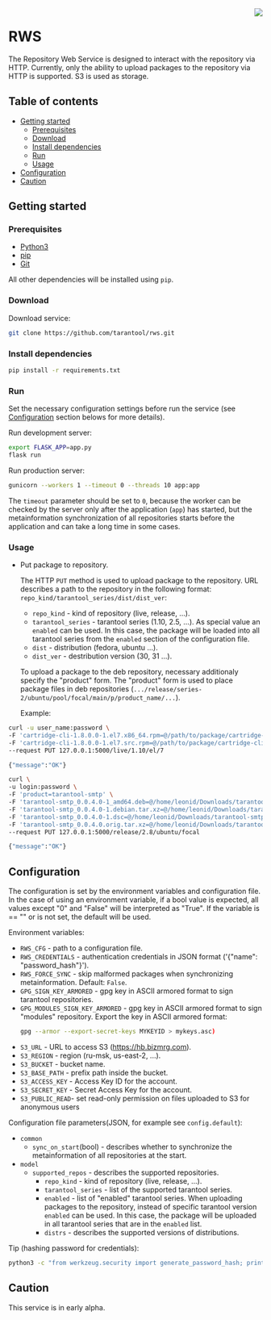<a href="http://tarantool.org">
  <img src="https://avatars2.githubusercontent.com/u/2344919?v=2&s=250" align="right">
</a>

# RWS

The Repository Web Service is designed to interact with the repository via HTTP.
Currently, only the ability to upload packages to the repository via HTTP is
supported. S3 is used as storage.

## Table of contents
* [Getting started](#getting-started)
  * [Prerequisites](#prerequisites)
  * [Download](#download)
  * [Install dependencies](#install-dependencies)
  * [Run](#run)
  * [Usage](#usage)
* [Configuration](#configuration)
* [Caution](#caution)

## Getting started

### Prerequisites

 * [Python3](https://www.python.org/downloads/)
 * [pip](https://pypi.org/project/pip/)
 * [Git](https://git-scm.com/book/en/v2/Getting-Started-Installing-Git)

All other dependencies will be installed using `pip`.

### Download

Download service:
``` bash
git clone https://github.com/tarantool/rws.git
```

### Install dependencies

```bash
pip install -r requirements.txt
```

### Run

Set the necessary configuration settings before run the service
(see [Configuration](#configuration) section belows for more details).

Run development server:
``` bash
export FLASK_APP=app.py
flask run
```

Run production server:
``` bash
gunicorn --workers 1 --timeout 0 --threads 10 app:app
```
The `timeout` parameter should be set to `0`, because the worker can be checked
by the server only after the application (`app`) has started, but the
metainformation synchronization of all repositories starts before the
application and can take a long time in some cases.

### Usage

* Put package to repository.

  The HTTP `PUT` method is used to upload package to the repository.
  URL describes a path to the repository in the following format:
  `repo_kind/tarantool_series/dist/dist_ver`:
    * `repo_kind` - kind of repository (live, release, ...).
    * `tarantool_series` - tarantool series (1.10, 2.5, ...).
      As special value an `enabled` can be used. In this case, the package will
      be loaded into all tarantool series from the `enabled` section of the
      configuration file.
    * `dist` - distribution (fedora, ubuntu ...).
    * `dist_ver` - destribution version (30, 31 ...).

  To upload a package to the deb repository, necessary additionaly specify the
  "product" form. The "product" form is used to place package files in
  deb repositories
  (`.../release/series-2/ubuntu/pool/focal/main/p/product_name/...`).

  Example:
``` bash
curl -u user_name:password \
-F 'cartridge-cli-1.8.0.0-1.el7.x86_64.rpm=@/path/to/package/cartridge-cli-1.8.0.0-1.el7.x86_64.rpm' \
-F 'cartridge-cli-1.8.0.0-1.el7.src.rpm=@/path/to/package/cartridge-cli-1.8.0.0-1.el7.src.rpm' \
--request PUT 127.0.0.1:5000/live/1.10/el/7

{"message":"OK"}

curl \
-u login:password \
-F 'product=tarantool-smtp' \
-F 'tarantool-smtp_0.0.4.0-1_amd64.deb=@/home/leonid/Downloads/tarantool-smtp_0.0.4.0-1_amd64.deb' \
-F 'tarantool-smtp_0.0.4.0-1.debian.tar.xz=@/home/leonid/Downloads/tarantool-smtp_0.0.4.0-1.debian.tar.xz' \
-F 'tarantool-smtp_0.0.4.0-1.dsc=@/home/leonid/Downloads/tarantool-smtp_0.0.4.0-1.dsc' \
-F 'tarantool-smtp_0.0.4.0.orig.tar.xz=@/home/leonid/Downloads/tarantool-smtp_0.0.4.0.orig.tar.xz' \
--request PUT 127.0.0.1:5000/release/2.8/ubuntu/focal

{"message":"OK"}
```

## Configuration

The configuration is set by the environment variables and configuration file.
In the case of using an environment variable, if a bool value is expected,
all values except "0" and "False" will be interpreted as "True". If the
variable is == "" or is not set, the default will be used.

Environment variables:
* `RWS_CFG` - path to a configuration file.
* `RWS_CREDENTIALS` - authentication credentials in JSON format
  ('{"name": "password_hash"}').
* `RWS_FORCE_SYNC` - skip malformed packages when synchronizing metainformation.
  Default: `False`.
* `GPG_SIGN_KEY_ARMORED` - gpg key in ASCII armored format to sign tarantool
  repositories.
* `GPG_MODULES_SIGN_KEY_ARMORED` - gpg key in ASCII armored format to sign
  "modules" repository.
  Export the key in ASCII armored format:
  ```bash
  gpg --armor --export-secret-keys MYKEYID > mykeys.asc)
  ```
* `S3_URL` - URL to access S3 (https://hb.bizmrg.com).
* `S3_REGION` - region (ru-msk, us-east-2, ...).
* `S3_BUCKET` - bucket name.
* `S3_BASE_PATH` - prefix path inside the bucket.
* `S3_ACCESS_KEY` - Access Key ID for the account.
* `S3_SECRET_KEY` - Secret Access Key for the account.
* `S3_PUBLIC_READ`- set read-only permission on files uploaded
  to S3 for anonymous users

Configuration file parameters(JSON, for example see `config.default`):

* `common`
  * `sync_on_start`(bool) - describes whether to synchronize the metainformation
    of all repositories at the start.
* `model`
  * `supported_repos` - describes the supported repositories.
    * `repo_kind` - kind of repository (live, release, ...).
    * `tarantool_series` - list of the supported tarantool series.
    * `enabled` - list of "enabled" tarantool series. When uploading packages
      to the repository, instead of specific tarantool version `enabled` can be
      used. In this case, the package will be uploaded in all tarantool series
      that are in the `enabled` list.
    * `distrs` - describes the supported versions of distributions.

Tip (hashing password for credentials):
```bash
python3 -c "from werkzeug.security import generate_password_hash; print(generate_password_hash('password'))"
```

## Caution

This service is in early alpha.
